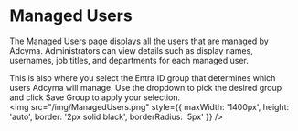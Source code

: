 # Managed Users

The Managed Users page displays all the users that are managed by Adcyma. Administrators can view details such as display names, usernames, job titles, and departments for each managed user.

This is also where you select the Entra ID group that determines which users Adcyma will manage. Use the dropdown to pick the desired group and click Save Group to apply your selection.
<br/>
<img src="/img/ManagedUsers.png" style={{ maxWidth: '1400px', height: 'auto', border: '2px solid black', borderRadius: '5px' }} />